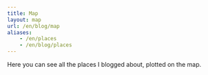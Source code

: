 ```yaml
---
title: Map
layout: map
url: /en/blog/map
aliases:
    - /en/places
    - /en/blog/places
---
```


Here you can see all the places I blogged about, plotted on the map.